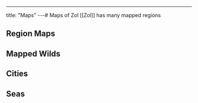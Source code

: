 ---
title: "Maps"
---# Maps of Zol
[[Zol]] has many mapped regions

## Region Maps

## Mapped Wilds

## Cities

## Seas